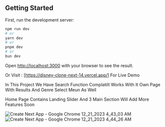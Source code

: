 
## Getting Started

First, run the development server:

```bash
npm run dev
# or
yarn dev
# or
pnpm dev
# or
bun dev
```

Open [http://localhost:3000](http://localhost:3000) with your browser to see the result.

Or Visit : [https://disney-clone-next-14.vercel.app/] For Live Demo

In This Project We Have Search Function Complatilt Works With It Own Page With Results 
And Genre Select Meun As Well 

Home Page Contains Landing Slider And 3 Main Section Will Add More Features Soon

![Create Next App - Google Chrome 12_21_2023 4_43_03 AM](https://github.com/aliallam98/Disney-Clone-Next-14/assets/143597465/4ae0cb46-4ee3-49de-99ac-16c322feb96e)
![Create Next App - Google Chrome 12_21_2023 4_44_26 AM](https://github.com/aliallam98/Disney-Clone-Next-14/assets/143597465/7b774834-1555-4905-9b45-941c7da687ec)
